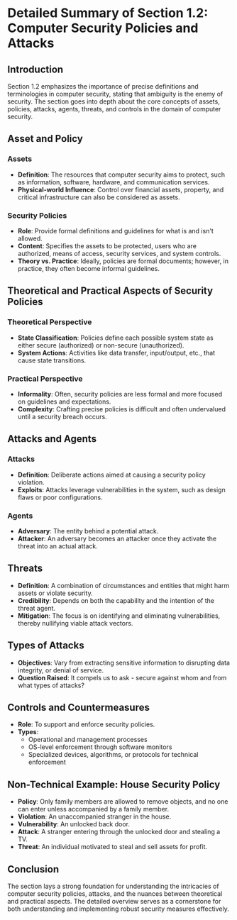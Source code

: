 # Detailed Summary of Section 1.2: Computer Security Policies and Attacks

## Introduction

Section 1.2 emphasizes the importance of precise definitions and terminologies in computer security, stating that ambiguity is the enemy of security. The section goes into depth about the core concepts of assets, policies, attacks, agents, threats, and controls in the domain of computer security.

## Asset and Policy

### Assets

- **Definition**: The resources that computer security aims to protect, such as information, software, hardware, and communication services.
- **Physical-world Influence**: Control over financial assets, property, and critical infrastructure can also be considered as assets.

### Security Policies

- **Role**: Provide formal definitions and guidelines for what is and isn't allowed.
- **Content**: Specifies the assets to be protected, users who are authorized, means of access, security services, and system controls.
- **Theory vs. Practice**: Ideally, policies are formal documents; however, in practice, they often become informal guidelines.

## Theoretical and Practical Aspects of Security Policies

### Theoretical Perspective

- **State Classification**: Policies define each possible system state as either secure (authorized) or non-secure (unauthorized).
- **System Actions**: Activities like data transfer, input/output, etc., that cause state transitions.

### Practical Perspective

- **Informality**: Often, security policies are less formal and more focused on guidelines and expectations.
- **Complexity**: Crafting precise policies is difficult and often undervalued until a security breach occurs.

## Attacks and Agents

### Attacks

- **Definition**: Deliberate actions aimed at causing a security policy violation.
- **Exploits**: Attacks leverage vulnerabilities in the system, such as design flaws or poor configurations.

### Agents

- **Adversary**: The entity behind a potential attack.
- **Attacker**: An adversary becomes an attacker once they activate the threat into an actual attack.

## Threats

- **Definition**: A combination of circumstances and entities that might harm assets or violate security.
- **Credibility**: Depends on both the capability and the intention of the threat agent.
- **Mitigation**: The focus is on identifying and eliminating vulnerabilities, thereby nullifying viable attack vectors.

## Types of Attacks

- **Objectives**: Vary from extracting sensitive information to disrupting data integrity, or denial of service.
- **Question Raised**: It compels us to ask - secure against whom and from what types of attacks?

## Controls and Countermeasures

- **Role**: To support and enforce security policies.
- **Types**:
  - Operational and management processes
  - OS-level enforcement through software monitors
  - Specialized devices, algorithms, or protocols for technical enforcement

## Non-Technical Example: House Security Policy

- **Policy**: Only family members are allowed to remove objects, and no one can enter unless accompanied by a family member.
- **Violation**: An unaccompanied stranger in the house.
- **Vulnerability**: An unlocked back door.
- **Attack**: A stranger entering through the unlocked door and stealing a TV.
- **Threat**: An individual motivated to steal and sell assets for profit.

## Conclusion

The section lays a strong foundation for understanding the intricacies of computer security policies, attacks, and the nuances between theoretical and practical aspects. The detailed overview serves as a cornerstone for both understanding and implementing robust security measures effectively.
